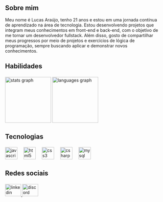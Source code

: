 <h2 align="left">Sobre mim</h2>
<p>
  Meu nome é Lucas Araújo, tenho 21 anos e estou em uma jornada contínua de aprendizado na área de tecnologia. Estou desenvolvendo projetos que integram meus conhecimentos em front-end e back-end, com o objetivo de me tornar um desenvolvedor fullstack. Além disso, gosto de compartilhar meus progressos por meio de projetos e exercícios de lógica de programação, sempre buscando aplicar e demonstrar novos conhecimentos. 
</p> 

###

<p align="left"></p>

###

<h2 align="left">Habilidades</h2>

###

<div align="left">
  <img src="https://github-readme-stats.vercel.app/api?username=lucasaraujods&hide_title=false&hide_rank=true&show_icons=true&include_all_commits=true&count_private=true&disable_animations=false&theme=github_dark&locale=pt-br&hide_border=false&order=1" height="150" alt="stats graph"  />
  <img src="https://github-readme-stats.vercel.app/api/top-langs?username=lucasaraujods&locale=pt-br&hide_title=false&layout=compact&card_width=320&langs_count=5&theme=github_dark&hide_border=false&order=2" height="150" alt="languages graph"  />
</div>

###

<h2 align="left">Tecnologias</h2>

###

<div align="left">
  <img src="https://cdn.jsdelivr.net/gh/devicons/devicon/icons/javascript/javascript-original.svg" height="40" alt="javascript logo"  />
  <img width="12" />
  <img src="https://cdn.jsdelivr.net/gh/devicons/devicon/icons/html5/html5-original.svg" height="40" alt="html5 logo"  />
  <img width="12" />
  <img src="https://cdn.jsdelivr.net/gh/devicons/devicon/icons/css3/css3-original.svg" height="40" alt="css3 logo"  />
  <img width="12" />
  <img src="https://cdn.jsdelivr.net/gh/devicons/devicon/icons/csharp/csharp-original.svg" height="40" alt="csharp logo"  />
  <img width="12" />
  <img src="https://cdn.jsdelivr.net/gh/devicons/devicon/icons/mysql/mysql-original.svg" height="40" alt="mysql logo"  />
</div>

###

<h2 align="left">Redes sociais</h2>

###

<div align="left">
  <a href="https://www.linkedin.com/in/lucasaraujods/" target="_blank">
    <img src="https://raw.githubusercontent.com/maurodesouza/profile-readme-generator/master/src/assets/icons/social/linkedin/default.svg" width="52" height="40" alt="linkedin logo"  />
  </a>
  <a href="https://discord.com/channels/@me" target="_blank">
    <img src="https://raw.githubusercontent.com/maurodesouza/profile-readme-generator/master/src/assets/icons/social/discord/default.svg" width="52" height="40" alt="discord logo"  />
  </a>
</div>

###


